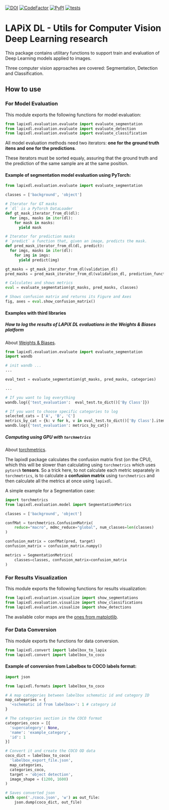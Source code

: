 [![DOI](https://zenodo.org/badge/306032350.svg)](https://zenodo.org/badge/latestdoi/306032350) [![CodeFactor](https://www.codefactor.io/repository/github/lapix-ufsc/lapixdl/badge)](https://www.codefactor.io/repository/github/lapix-ufsc/lapixdl) [![PyPI](https://img.shields.io/pypi/v/lapixdl?color=blue&label=pypi%20version)](https://pypi.org/project/lapixdl/) [![tests](https://github.com/lapix-ufsc/lapixdl/actions/workflows/tests.yml/badge.svg?branch=main&event=schedule)](https://github.com/lapix-ufsc/lapixdl/actions/workflows/tests.yml)


# LAPiX DL - Utils for Computer Vision Deep Learning research

This package contains utilitary functions to support train and evaluation of Deep Learning models applied to images.

Three computer vision approaches are covered: Segmentation, Detection and Classification.

## How to use

### For Model Evaluation

This module exports the following functions for model evaluation:
```python
from lapixdl.evaluation.evaluate import evaluate_segmentation
from lapixdl.evaluation.evaluate import evaluate_detection
from lapixdl.evaluation.evaluate import evaluate_classification
```

All model evaluation methods need two iterators: **one for the ground truth itens and one for the predictions**.

These iterators must be sorted equaly, assuring that the ground truth and the prediction of the same sample are at the same position.

#### Example of segmentation model evaluation using **PyTorch**:

```python
from lapixdl.evaluation.evaluate import evaluate_segmentation

classes = ['background', 'object']

# Iterator for GT masks
# `dl` is a PyTorch DataLoader
def gt_mask_iterator_from_dl(dl):
  for imgs, masks in iter(dl):
    for mask in masks:
      yield mask

# Iterator for prediction masks
# `predict` a function that, given an image, predicts the mask.
def pred_mask_iterator_from_dl(dl, predict):
  for imgs, masks in iter(dl):
    for img in imgs:
      yield predict(img)

gt_masks = gt_mask_iterator_from_dl(validation_dl)
pred_masks = pred_mask_iterator_from_dl(validation_dl, prediction_function)

# Calculates and shows metrics
eval = evaluate_segmentation(gt_masks, pred_masks, classes)

# Shows confusion matrix and returns its Figure and Axes
fig, axes = eval.show_confusion_matrix()
```

#### Examples with third libraries

##### How to log the results of LAPiX DL evaluations in the Weights & Biases platform
About [Weights & Biases](https://docs.wandb.ai/).

```python
from lapixdl.evaluation.evaluate import evaluate_segmentation
import wandb

# init wandb ...
...

eval_test = evaluate_segmentation(gt_masks, pred_masks, categories)

...

# If you want to log everything
wandb.log({'test_evaluation':  eval_test.to_dict()['By Class']})

# If you want to choose specific categories to log
selected_cats = ['A', 'B', 'C']
metrics_by_cat = {k: v for k, v in eval_test.to_dict()['By Class'].items() if k in selected_cats}
wandb.log({'test_evaluation': metrics_by_cat})
```

##### Computing using GPU with `torchmetrics`
About [torchmetrics](https://torchmetrics.readthedocs.io/en/stable/).

The lapixdl package calculates the confusion matrix first (on the CPU), which
this will be slower than calculating using `torchmetrics` which uses `pytorch`
**tensors**. So a trick here, to not calculate each metric separately in
`torchmetrics`, is to calculate a **confusion matrix** using `torchmetrics`
and then calculate all the metrics at once using `lapixdl`.

A simple example for a Segmentation case:

```python
import torchmetrics
from lapixdl.evaluation.model import SegmentationMetrics

classes = ['background', 'object']

confMat = torchmetrics.ConfusionMatrix(
    reduce="macro", mdmc_reduce="global", num_classes=len(classes)
)

confusion_matrix = confMat(pred, target)
confusion_matrix = confusion_matrix.numpy()

metrics = SegmentationMetrics(
    classes=classes, confusion_matrix=confusion_matrix
)
```

### For Results Visualization

This module exports the following functions for results visualization:
```python
from lapixdl.evaluation.visualize import show_segmentations
from lapixdl.evaluation.visualize import show_classifications
from lapixdl.evaluation.visualize import show_detections
```

The available color maps are the [ones from matplotlib](https://matplotlib.org/3.1.1/gallery/color/colormap_reference.html).

### For Data Conversion
This module exports the functions for data conversion.
```python
from lapixdl.convert import labelbox_to_lapix
from lapixdl.convert import labelbox_to_coco
```

#### Example of conversion from **Labelbox** to **COCO** labels format:

```python
import json

from lapixdl.formats import labelbox_to_coco

# A map categories between labelbox schematic id and category ID
map_categories = {
  '<schematic id from labelbox>': 1 # category id
}

# The categories section in the COCO format
categories_coco = [{
  'supercategory': None,
  'name': 'example_category',
  'id': 1
}]

# Convert it and create the COCO OD data
coco_dict = labelbox_to_coco(
  'labelbox_export_file.json',
  map_categories,
  categories_coco,
  target = 'object detection',
  image_shape = (1200, 1600)
)

# Saves converted json
with open('./coco.json', 'w') as out_file:
    json.dump(coco_dict, out_file)
```
